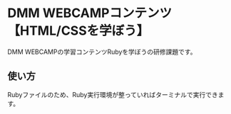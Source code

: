 # DMM WEBCAMPコンテンツ【HTML/CSSを学ぼう】

DMM WEBCAMPの学習コンテンツRubyを学ぼうの研修課題です。

## 使い方

Rubyファイルのため、Ruby実行環境が整っていればターミナルで実行できます。
